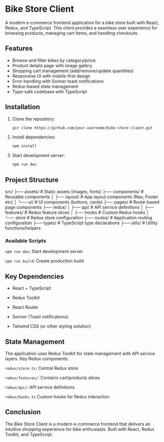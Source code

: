 # Bike Store Client

A modern e-commerce frontend application for a bike store built with React, Redux, and TypeScript. This client provides a seamless user experience for browsing products, managing cart items, and handling checkouts.

## Features

- Browse and filter bikes by category/price
- Product details page with image gallery
- Shopping cart management (add/remove/update quantities)
- Responsive UI with mobile-first design
- Error handling with Sonner toast notifications
- Redux-based state management
- Type-safe codebase with TypeScript

## Installation

1. Clone the repository:

   ```bash
   git clone https://github.com/your-username/bike-store-client.git
   ```

2. Install dependencies:
   ```bash
   npm install
   ```
3. Start development server:
   ```bash
   npm run dev
   ```

## Project Structure

src/
├── assets/ # Static assets (images, fonts)
├── components/ # Reusable components
│ ├── layout/ # App layout components (Nav, Footer etc)
│ └── ui/ # UI components (buttons, cards)
├── pages/ # Route-based page components
├── redux/
│ ├── api/ # API service definitions
│ ├── features/ # Redux feature slices
│ ├── hooks # Custom Redux hooks
│ └── store # Redux store configuration
├── routes/ # Application routing configuration
├── types/ # TypeScript type declarations
├── utils/ # Utility functions/helpers

### Available Scripts

`npm run dev`: Start development server

`npm run build`: Create production build

## Key Dependencies

- React + TypeScript

- Redux Toolkit
- React Router
- Sonner (Toast notifications)
- Tailwind CSS (or other styling solution)

## State Management

The application uses Redux Toolkit for state management with API service layers. Key Redux components:

`redux/store.ts`: Central Redux store

`redux/features/`: Contains cart/products slices

`redux/api/`: API service definitions

`redux/hooks.ts` Custom hooks for Redux interaction

## Conclusion

The Bike Store Client is a modern e-commerce frontend that delivers an intuitive shopping experience for bike enthusiasts. Built with React, Redux Toolkit, and TypeScript.

